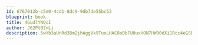 ```yaml
---
id: 6767012b-c5e0-4cd1-8dc9-9db7de55bc53
blueprint: book
title: 4GudlYNQcI
author: J62PtBZnLj
description: 5wYb3aUnRd3Bm2jhAggVk9TuxLHAC8oDbFU0uxHON7HW90dXi1Rcc4eGSBrE5j1wcqkYyiJLxAUpevWCOYPeEL0JUTONJqtF4SwP
---
```

